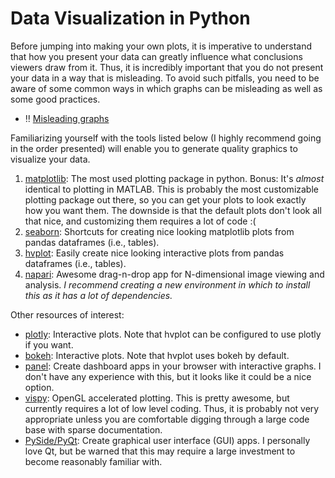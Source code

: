 # Data Visualization in Python
Before jumping into making your own plots, it is imperative to understand that how you present your data can greatly influence what conclusions viewers draw from it. Thus, it is incredibly important that you do not present your data in a way that is misleading. To avoid such pitfalls, you need to be aware of some common ways in which graphs can be misleading as well as some good practices.

- :bangbang: [Misleading graphs](https://en.wikipedia.org/wiki/Misleading_graph)

Familiarizing yourself with the tools listed below (I highly recommend going in the order presented) will enable you to generate quality graphics to visualize your data.

1. [matplotlib](https://matplotlib.org): The most used plotting package in python. Bonus: It's *almost* identical to plotting in MATLAB. This is probably the most customizable plotting package out there, so you can get your plots to look exactly how you want them. The downside is that the default plots don't look all that nice, and customizing them requires a lot of code :(
2. [seaborn](https://seaborn.pydata.org): Shortcuts for creating nice looking matplotlib plots from pandas dataframes (i.e., tables).
3. [hvplot](https://hvplot.holoviz.org): Easily create nice looking interactive plots from pandas dataframes (i.e., tables).
4. [napari](https://napari.org/stable/#): Awesome drag-n-drop app for N-dimensional image viewing and analysis. *I recommend creating a new environment in which to install this as it has a lot of dependencies.*

Other resources of interest:

- [plotly](https://plotly.com): Interactive plots. Note that hvplot can be configured to use plotly if you want.
- [bokeh](https://bokeh.org): Interactive plots. Note that hvplot uses bokeh by default.
- [panel](https://panel.holoviz.org): Create dashboard apps in your browser with interactive graphs. I don't have any experience with this, but it looks like it could be a nice option.
- [vispy](https://vispy.org): OpenGL accelerated plotting. This is pretty awesome, but currently requires a lot of low level coding. Thus, it is probably not very appropriate unless you are comfortable digging through a large code base with sparse documentation.
- [PySide/PyQt](https://wiki.qt.io/Qt_for_Python): Create graphical user interface (GUI) apps. I personally love Qt, but be warned that this may require a large investment to become reasonably familiar with.
